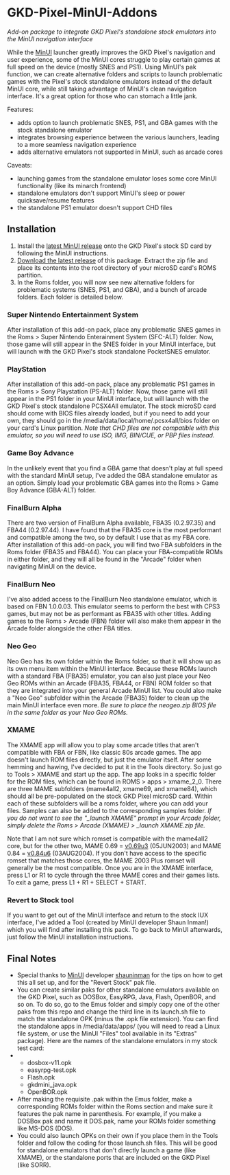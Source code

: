 # GKD-Pixel-MinUI-Addons
*Add-on package to integrate GKD Pixel's standalone stock emulators into the MinUI navigation interface*

While the <a href="https://github.com/shauninman/MinUI">MinUI</a> launcher greatly improves the GKD Pixel's navigation and user experience, some of the MinUI cores struggle to play certain games at full speed on the device (mostly SNES and PS1).  Using MinUI's pak function, we can create alternative folders and scripts to launch problematic games with the Pixel's stock standalone emulators instead of the default MinUI core, while still taking advantage of MinUI's clean navigation interface.  It's a great option for those who can stomach a little jank.

Features:
- adds option to launch problematic SNES, PS1, and GBA games with the stock standalone emulator
- integrates browsing experience between the various launchers, leading to a more seamless navigation experience
- adds alternative emulators not supported in MinUI, such as arcade cores

Caveats:
- launching games from the standalone emulator loses some core MinUI functionality (like its minarch frontend)
- standalone emulators don't support MinUI's sleep or power quicksave/resume features
- the standalone PS1 emulator doesn't support CHD files

## Installation

1. Install the <a href="https://github.com/shauninman/MinUI/releases">latest MinUI release</a> onto the GKD Pixel's stock SD card by following the MinUI instructions.
2. <a href="https://github.com/retrogamecorps/GKD-Pixel-MinUI-Addons/releases">Download the latest release</a> of this package.  Extract the zip file and place its contents into the root directory of your microSD card's ROMS partition.
3. In the Roms folder, you will now see new alternative folders for problematic systems (SNES, PS1, and GBA), and a bunch of arcade folders.  Each folder is detailed below.

### Super Nintendo Entertainment System

After installation of this add-on pack, place any problematic SNES games in the Roms > Super Nintendo Enterainment System (SFC-ALT) folder.  Now, those game will still appear in the SNES folder in your MinUI interface, but will launch with the GKD Pixel's stock standalone PocketSNES emulator. 

### PlayStation

After installation of this add-on pack, place any problematic PS1 games in the Roms > Sony Playstation (PS-ALT) folder.  Now, those game will still appear in the PS1 folder in your MinUI interface, but will launch with the GKD Pixel's stock standalone PCSX4All emulator.   The stock microSD card should come with BIOS files already loaded, but if you need to add your own, they should go in the /media/data/local/home/.pcsx4all/bios folder on your card's Linux partition.  *Note that CHD files are not compatible with this emulator, so you will need to use ISO, IMG, BIN/CUE, or PBP files instead.*

### Game Boy Advance

In the unlikely event that you find a GBA game that doesn't play at full speed with the standard MinUI setup, I've added the GBA standalone emulator as an option.  Simply load your problematic GBA games into the Roms > Game Boy Advance (GBA-ALT) folder.

### FinalBurn Alpha

There are two version of FinalBurn Alpha available, FBA35 (0.2.97.35) and FBA44 (0.2.97.44).  I have found that the FBA35 core is the most performant and compatible among the two, so by default I use that as my FBA core.  After installation of this add-on pack, you will find two FBA subfolders in the Roms folder (FBA35 and FBA44).  You can place your FBA-compatible ROMs in either folder, and they will all be found in the "Arcade" folder when navigating MinUI on the device.

### FinalBurn Neo

I've also added access to the FinalBurn Neo standalone emulator, which is based on FBN 1.0.0.03.  This emulator seems to perform the best with CPS3 games, but may not be as performant as FBA35 with other titles.  Adding games to the Roms > Arcade (FBN) folder will also make them appear in the Arcade folder alongside the other FBA titles.

### Neo Geo

Neo Geo has its own folder within the Roms folder, so that it will show up as its own menu item within the MinUI interface.  Because these ROMs launch with a standard FBA (FBA35) emulator, you can also just place your Neo Geo ROMs within an Arcade (FBA35, FBA44, or FBN) ROM folder so that they are integrated into your general Arcade MinUI list.  You could also make a "Neo Geo" subfolder within the Arcade (FBA35) folder to clean up the main MinUI interface even more.  *Be sure to place the neogeo.zip BIOS file in the same folder as your Neo Geo ROMs.*

### XMAME

The XMAME app will allow you to play some arcade titles that aren't compatible with FBA or FBN, like classic 80s arcade games.  The app doesn't launch ROM files directly, but just the emulator itself.  After some hemming and hawing, I've decided to put it in the Tools directory.  So just go to Tools > XMAME and start up the app.  The app looks in a specific folder for the ROM files, which can be found in ROMS > apps > xmame_2_0.  There are three MAME subfolders (mame4all2, xmame69, and xmame84), which should all be pre-populated on the stock GKD Pixel microSD card.  Within each of these subfolders will be a roms folder, where you can add your files. Samples can also be added to the corresponding samples folder.  *If you do not want to see the "_launch XMAME" prompt in your Arcade folder, simply delete the Roms > Arcade (XMAME) > _launch XMAME.zip file.*

Note that I am not sure which romset is compatible with the mame4all2 core, but for the other two, MAME 0.69 = <a href="https://wiki.mamedev.org/index.php/MAME_0.69u3">v0.69u3</a> (05JUN2003) and MAME 0.84 = <a href="https://wiki.mamedev.org/index.php/MAME_0.84u6">v0.84u6</a> (03AUG2004).  If you don't have access to the specific romset that matches those cores, the MAME 2003 Plus romset will generally be the most compatible.  Once you are in the XMAME interface, press L1 or R1 to cycle through the three MAME cores and their games lists.  To exit a game, press L1 + R1 + SELECT + START.

### Revert to Stock tool

If you want to get out of the MinUI interface and return to the stock IUX interface, I've added a Tool (created by MinUI developer Shaun Inman!) which you will find after installing this pack.  To go back to MinUI afterwards, just follow the MinUI installation instructions.

## Final Notes

- Special thanks to <a href="https://github.com/shauninman/MinUI">MinUI</a> developer <a href="https://github.com/shauninman">shauninman</a> for the tips on how to get this all set up, and for the "Revert Stock" pak file.
- You can create similar paks for other standalone emulators available on the GKD Pixel, such as DOSBox, EasyRPG, Java, Flash, OpenBOR, and so on.  To do so, go to the Emus folder and simply copy one of the other paks from this repo and change the third line in its launch.sh file to match the standalone OPK (minus the .opk file extension).  You can find the standalone apps in /media/data/apps/ (you will need to read a Linux file system, or use the MinUI "Files" tool available in its "Extras" package).  Here are the names of the standalone emulators in my stock test card:
- - dosbox-v11.opk
  - easyrpg-test.opk
  - Flash.opk
  - gkdmini_java.opk
  - OpenBOR.opk
- After making the requisite .pak within the Emus folder, make a corresponding ROMs folder within the Roms section and make sure it features the pak name in parenthesis.  For example, if you make a DOSBox pak and name it DOS.pak, name your ROMs folder something like MS-DOS (DOS).
- You could also launch OPKs on their own if you place them in the Tools folder and follow the coding for those launch.sh files.  This will be good for standalone emulators that don't directly launch a game (like XMAME), or the standalone ports that are included on the GKD Pixel (like SORR).  
